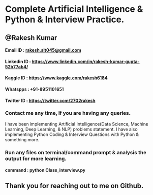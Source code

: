 # Complete Artificial Intelligence & Python & Interview Practice.
## @Rakesh Kumar
#### Email ID : rakesh.sit045@gmail.com
#### Linkedin ID : https://www.linkedin.com/in/rakesh-kumar-gupta-52b77ab4/
#### Kaggle ID : https://www.kaggle.com/rakesh6184 
#### Whatspps : +91-8951101651
#### Twitter ID : https://twitter.com/2702rakesh

### Contact me any time, If you are having any queries.

I have been implementing Artificial Intelligence(Data Science, Machine Learning, Deep Learning, & NLP) problems statement.
I have also implementing Python Coding & Interview Questions with Python & something more.

### Run any files on terminal/command prompt & analysis the output for more learning.

#### command : python Class_interview.py

## Thank you for reaching out to me on Github. 

